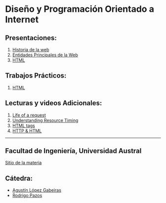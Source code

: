 <!-- https://docs.github.com/es/pages/setting-up-a-github-pages-site-with-jekyll/testing-your-github-pages-site-locally-with-jekyll -->
# Diseño y Programación Orientado a Internet

## Presentaciones:

1. [Historia de la web](history)
2. [Entidades Principales de la Web](entities)
3. [HTML](html)
<!--4. [CSS](styles) -->
<!--5. [Reactive](reactive) -->
<!--6. [JS](js) -->
<!--?. [Structured Data](structured-data) -->

## Trabajos Prácticos:

1. [HTML](practice/html)
<!-- 2. [Scrapping](practice/scrapping) -->
<!-- 3. [CSS](practice/styles)  -->
<!-- 4. [Reactive](practice/reactive) -->
<!-- 5. [JS](practice/js)  -->
<!-- 6. [JS++](practice/js++) -->
<!-- 7. [RestApi](practice/restapi) -->
<!-- 8. [Serverless](practice/serverless) -->
<!-- 9. [Batalla Naval](practice/papoy) -->
<!-- ?. [Visualization](practice/visualization) -->


<!-- ## Presentaciones -->
<!-- 1. Webpack & babel -->
<!-- 2. ReactJs, Angular 2, Polymer -->
<!-- 3. Styling steroids (less, sass, scss) and frameworks (Pure, Bootstrap, Bulma). -->
<!-- 4. Unit testing with Jest and E2E testing with Webdriver -->
<!-- 5. Play, Nodejs+Express, AkkaHttp, Micronaut, Spring Boot -->
<!-- 6. Benchmarking tools and best practices -->
<!-- 7. Rxjs -->
<!-- 8. GraphQL -->
<!-- 9. Cloud service -->

## Lecturas y videos Adicionales:

1. [Life of a request](http://igoro.com/archive/what-really-happens-when-you-navigate-to-a-url)
2. [Understanding Resource Timing](https://developers.google.com/web/tools/chrome-devtools/network-performance/understanding-resource-timing)
2. [HTML tags](http://www.w3schools.com/tags)
3. [HTTP & HTML](https://www.youtube.com/watch?v=kBXQZMmiA4s)
<!-- 3. [To close or not to close](http://www.colorglare.com/2014/02/03/to-close-or-not-to-close.html) -->
<!-- 4. [REST API best practices](https://www.merixstudio.com/blog/best-practices-rest-api-development/) -->

---

## Facultad de Ingeniería, Universidad Austral

[Sitio de la materia](http://facultaddeingenieria.github.io/dpoi)

## Cátedra:

* [Agustín López Gabeiras](//github.com/agustinlg)
* [Rodrigo Pazos](//github.com/RodPazos)
